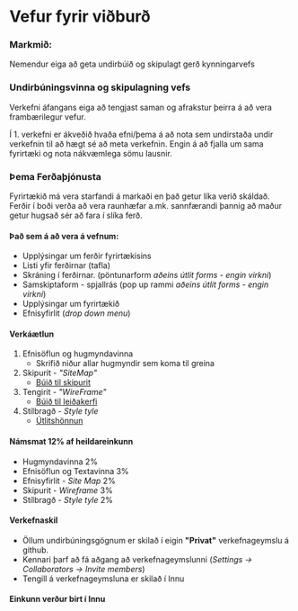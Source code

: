# Vefur fyrir viðburð

### Markmið:

Nemendur eiga að geta undirbúið og skipulagt gerð kynningarvefs

### Undirbúningsvinna og skipulagning vefs

Verkefni áfangans eiga að tengjast saman og afrakstur þeirra á að vera frambærilegur vefur. 

Í 1. verkefni er ákveðið hvaða efni/þema á að nota sem undirstaða undir verkefnin til að hægt sé að meta verkefnin. Engin á að fjalla um sama fyrirtæki og nota nákvæmlega sömu lausnir.

### Þema Ferðaþjónusta

Fyrirtækið má vera starfandi á markaði en það getur líka verið skáldað. Ferðir í boði verða að vera raunhæfar a.mk. sannfærandi þannig að maður getur hugsað sér að fara í slíka ferð.

#### Það sem á að vera á vefnum:

* Upplýsingar um ferðir fyrirtækisins
* Listi yfir ferðirnar (tafla)
* Skráning í ferðirnar. (pöntunarform _aðeins útlit forms - engin virkni_)
* Samskiptaform - spjallrás (pop up rammi _aðeins útlit forms - engin virkni_)
* Upplýsingar um fyrirtækið
* Efnisyfirlit (_drop down menu_)

#### Verkáætlun

1. Efnisöflun og hugmyndavinna
   * Skrifið niður allar hugmyndir sem koma til greina
2. Skipurit - _"SiteMap"_
   * [Búið til skipurit](Námsefni-1/Sitemap.md)
3. Tengirit - _"WireFrame"_
   * [Búið til leiðakerfi](Námsefni-1/wireframe/README.md)
4. Stílbragð - _Style tyle_
   * [Útlitshönnun](Námsefni-1/prototype/README.md)

#### Námsmat 12% af heildareinkunn

* Hugmyndavinna 2%
* Efnisöflun og Textavinna 3%
* Efnisyfirlit - _Site Map_ 2%
* Skipurit - _Wireframe_     3%
* Stílbragð - _Style tyle_  2%

#### Verkefnaskil

- Öllum undirbúningsgögnum er skilað í eigin **"Privat"** verkefnageymslu á github. 
- Kennari þarf að fá aðgang að verkefnageymslunni (_Settings -> Collaborators -> Invite members_)
- Tengill á verkefnageymsluna er skilað í Innu

#### Einkunn verður birt í Innu
